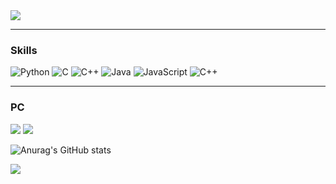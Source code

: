 <img src="https://capsule-render.vercel.app/api?type=waving&color=timeGradient&height=100&section=header" />

---

### Skills

<p align="left">
  <img src="https://img.shields.io/badge/Python-3776AB?style=for-the-badge&logo=python&logoColor=white" alt="Python" />
  <img src="https://img.shields.io/badge/C-00599C?style=for-the-badge&logo=c&logoColor=white" alt="C" />
  <img src="https://img.shields.io/badge/C%2B%2B-00599C?style=for-the-badge&logo=c%2B%2B&logoColor=white" alt="C++" />
  <img src="https://img.shields.io/badge/Java-ED8B00?style=for-the-badge&logo=openjdk&logoColor=white" alt="Java" /> 
  <img src="https://img.shields.io/badge/JavaScript-F7DF1E?style=for-the-badge&logo=JavaScript&logoColor=white" alt="JavaScript" />
  <img src="https://img.shields.io/badge/C%2B%2B-00599C?style=for-the-badge&logo=c%2B%2B&logoColor=white" alt="C++" />
</p>

---

### PC
<img src = "https://img.shields.io/badge/NVIDIA-RTX 3060-76B900?style=for-the-badge&logo=nvidia&logoColor=white" />
<img src = "https://img.shields.io/badge/AMD-Ryzen_5_3600X-ED1C24?style=for-the-badge&logo=amd&logoColor=white" />


![Anurag's GitHub stats](https://github-readme-stats.vercel.app/api?username=Seuksak&show_icons=true&theme=radical)

<img src="https://capsule-render.vercel.app/api?type=waving&color=timeGradientm&height=100&section=footer" />
